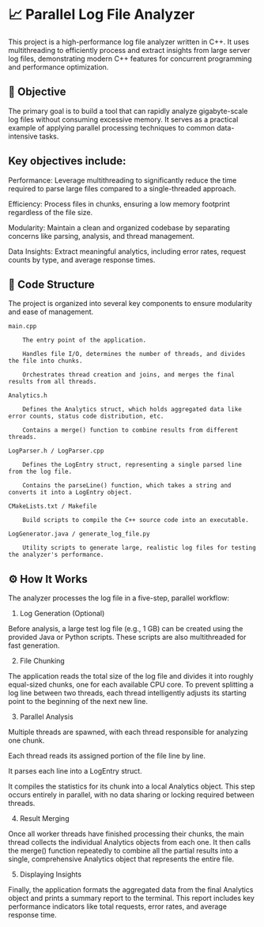 # 📈 Parallel Log File Analyzer

This project is a high-performance log file analyzer written in C++. It uses multithreading to efficiently process and extract insights from large server log files, demonstrating modern C++ features for concurrent programming and performance optimization.

## 🎯 Objective

The primary goal is to build a tool that can rapidly analyze gigabyte-scale log files without consuming excessive memory. It serves as a practical example of applying parallel processing techniques to common data-intensive tasks.

## Key objectives include:

Performance: Leverage multithreading to significantly reduce the time required to parse large files compared to a single-threaded approach.

Efficiency: Process files in chunks, ensuring a low memory footprint regardless of the file size.

Modularity: Maintain a clean and organized codebase by separating concerns like parsing, analysis, and thread management.

Data Insights: Extract meaningful analytics, including error rates, request counts by type, and average response times.

## 📂 Code Structure

The project is organized into several key components to ensure modularity and ease of management.

    main.cpp

        The entry point of the application.

        Handles file I/O, determines the number of threads, and divides the file into chunks.

        Orchestrates thread creation and joins, and merges the final results from all threads.

    Analytics.h

        Defines the Analytics struct, which holds aggregated data like error counts, status code distribution, etc.

        Contains a merge() function to combine results from different threads.

    LogParser.h / LogParser.cpp

        Defines the LogEntry struct, representing a single parsed line from the log file.

        Contains the parseLine() function, which takes a string and converts it into a LogEntry object.

    CMakeLists.txt / Makefile

        Build scripts to compile the C++ source code into an executable.

    LogGenerator.java / generate_log_file.py

        Utility scripts to generate large, realistic log files for testing the analyzer's performance.

## ⚙️ How It Works

The analyzer processes the log file in a five-step, parallel workflow:

1. Log Generation (Optional)

Before analysis, a large test log file (e.g., 1 GB) can be created using the provided Java or Python scripts. These scripts are also multithreaded for fast generation.

2. File Chunking

The application reads the total size of the log file and divides it into roughly equal-sized chunks, one for each available CPU core. To prevent splitting a log line between two threads, each thread intelligently adjusts its starting point to the beginning of the next new line.

3. Parallel Analysis

Multiple threads are spawned, with each thread responsible for analyzing one chunk.

Each thread reads its assigned portion of the file line by line.

It parses each line into a LogEntry struct.

It compiles the statistics for its chunk into a local Analytics object. This step occurs entirely in parallel, with no data sharing or locking required between threads.

4. Result Merging

Once all worker threads have finished processing their chunks, the main thread collects the individual Analytics objects from each one. It then calls the merge() function repeatedly to combine all the partial results into a single, comprehensive Analytics object that represents the entire file.

5. Displaying Insights

Finally, the application formats the aggregated data from the final Analytics object and prints a summary report to the terminal. This report includes key performance indicators like total requests, error rates, and average response time.